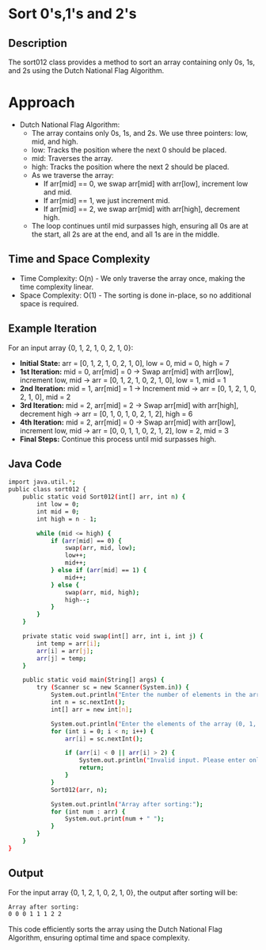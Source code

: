 # Sort 0's,1's and 2's

## Description
The sort012 class provides a method to sort an array containing only 0s, 1s, and 2s 
using the Dutch National Flag Algorithm.

# Approach
 - Dutch National Flag Algorithm:
     - The array contains only 0s, 1s, and 2s. We use three pointers: low, mid, and high.
     - low: Tracks the position where the next 0 should be placed.
     - mid: Traverses the array.
     - high: Tracks the position where the next 2 should be placed.
     - As we traverse the array:
          - If arr[mid] == 0, we swap arr[mid] with arr[low], increment low and mid.
          - If arr[mid] == 1, we just increment mid.
          - If arr[mid] == 2, we swap arr[mid] with arr[high], decrement high.
     - The loop continues until mid surpasses high, ensuring all 0s are at the start, all 2s are at the end, and all 1s are in the middle.

## Time and Space Complexity
 - Time Complexity: O(n) - We only traverse the array once, making the time complexity linear.
 - Space Complexity: O(1) - The sorting is done in-place, so no additional space is required.

## Example Iteration
For an input array {0, 1, 2, 1, 0, 2, 1, 0}:

 - **Initial State:** arr = [0, 1, 2, 1, 0, 2, 1, 0], low = 0, mid = 0, high = 7
 - **1st Iteration:** mid = 0, arr[mid] = 0 → Swap arr[mid] with arr[low], increment low, mid → arr = [0, 1, 2, 1, 0, 2, 1, 0], low = 1, mid = 1
 - **2nd Iteration:** mid = 1, arr[mid] = 1 → Increment mid → arr = [0, 1, 2, 1, 0, 2, 1, 0], mid = 2
 - **3rd Iteration:** mid = 2, arr[mid] = 2 → Swap arr[mid] with arr[high], decrement high → arr = [0, 1, 0, 1, 0, 2, 1, 2], high = 6
 - **4th Iteration:** mid = 2, arr[mid] = 0 → Swap arr[mid] with arr[low], increment low, mid → arr = [0, 0, 1, 1, 0, 2, 1, 2], low = 2, mid = 3
 - **Final Steps:** Continue this process until mid surpasses high.

## Java Code

```bash
import java.util.*;
public class sort012 {
    public static void Sort012(int[] arr, int n) {
        int low = 0;
        int mid = 0;
        int high = n - 1;

        while (mid <= high) {
            if (arr[mid] == 0) {
                swap(arr, mid, low);
                low++;
                mid++;
            } else if (arr[mid] == 1) {
                mid++;
            } else {
                swap(arr, mid, high);
                high--;
            }
        }
    }

    private static void swap(int[] arr, int i, int j) {
        int temp = arr[i];
        arr[i] = arr[j];
        arr[j] = temp;
    }

    public static void main(String[] args) {
        try (Scanner sc = new Scanner(System.in)) {
            System.out.println("Enter the number of elements in the array:");
            int n = sc.nextInt();
            int[] arr = new int[n];

            System.out.println("Enter the elements of the array (0, 1, 2):");
            for (int i = 0; i < n; i++) {
                arr[i] = sc.nextInt();

                if (arr[i] < 0 || arr[i] > 2) {
                    System.out.println("Invalid input. Please enter only 0, 1, or 2.");
                    return;
                }
            }
            Sort012(arr, n);

            System.out.println("Array after sorting:");
            for (int num : arr) {
                System.out.print(num + " ");
            }
        }
    }
}
```

## Output
For the input array {0, 1, 2, 1, 0, 2, 1, 0}, the output after sorting will be:

```bash
Array after sorting:
0 0 0 1 1 1 2 2
```

This code efficiently sorts the array using the Dutch National Flag Algorithm, ensuring optimal time and space complexity.
